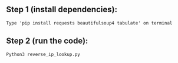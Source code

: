 ## Step 1 (install dependencies):
``` Type 'pip install requests beautifulsoup4 tabulate' on terminal ```
## Step 2 (run the code):
``` Python3 reverse_ip_lookup.py ```
